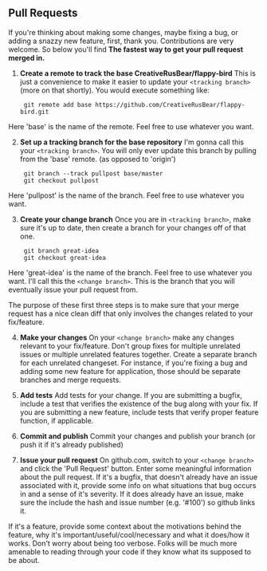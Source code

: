 Pull Requests
-------------

If you're thinking about making some changes, maybe fixing a bug, or adding a snazzy new feature, first, thank you.
Contributions are very welcome. So below you'll find  **The fastest way to get your pull request merged in.**

1. **Create a remote to track the base CreativeRusBear/flappy-bird**
  This is just a convenience to make it easier to update your ```<tracking branch>``` (more on that shortly). You would
  execute something like:

        git remote add base https://github.com/CreativeRusBear/flappy-bird.git

Here 'base' is the name of the remote. Feel free to use whatever you want.

2. **Set up a tracking branch for the base repository**
  I'm gonna call this your ```<tracking branch>```. You will only ever update this branch by pulling from the 'base'
  remote. (as opposed to 'origin')

        git branch --track pullpost base/master
        git checkout pullpost

  Here 'pullpost' is the name of the branch. Feel free to use whatever you want.

3. **Create your change branch**
  Once you are in ```<tracking branch>```, make sure it's up to date, then create a branch for your changes off of that
  one.

        git branch great-idea
        git checkout great-idea

  Here 'great-idea' is the name of the branch. Feel free to use whatever you want. I'll call this
  the ```<change branch>```. This is the branch that you will eventually issue your pull request from.

  The purpose of these first three steps is to make sure that your merge request has a nice clean diff that only
  involves the changes related to your fix/feature.

4. **Make your changes**
  On your ```<change branch>``` make any changes relevant to your fix/feature. Don't group fixes for multiple unrelated
  issues or multiple unrelated features together. Create a separate branch for each unrelated changeset. For instance,
  if you're fixing a bug and adding some new feature for application, those should be separate branches and merge
  requests.

5. **Add tests**
  Add tests for your change. If you are submitting a bugfix, include a test that verifies the existence of the bug
  along with your fix. If you are submitting a new feature, include tests that verify proper feature function, if
  applicable.

6. **Commit and publish**
  Commit your changes and publish your branch (or push it if it's already published)

7. **Issue your pull request**
  On github.com, switch to your ```<change branch>``` and click the 'Pull Request' button. Enter some meaningful
  information about the pull request. If it's a bugfix, that doesn't already have an issue associated with it, provide
  some info on what situations that bug occurs in and a sense of it's severity. If it does already have an issue, make
  sure the include the hash and issue number (e.g. '#100') so github links it.

  If it's a feature, provide some context about the motivations behind the feature, why it's
  important/useful/cool/necessary and what it does/how it works. Don't worry about being too verbose. Folks will be
  much more amenable to reading through your code if they know what its supposed to be about.
